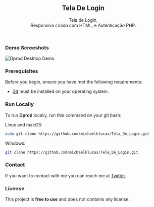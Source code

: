 <div align="center">
  
  <h2 align="center">Tela De Login</h2>

 Tela de Login, <br />Responsiva criada com HTML, e Autenticação PHP.

  <!--<a href="https://codewithsadee.github.io/dprod/"><strong>➥ Live Demo</strong></a>-->

</div>

<br />

### Demo Screeshots

![Dprod Desktop Demo](./readme-images/desktop.png "Desktop Demo")

### Prerequisites

Before you begin, ensure you have met the following requirements:

* [Git](https://git-scm.com/downloads "Download Git") must be installed on your operating system.

### Run Locally

To run **Dprod** locally, run this command on your git bash:

Linux and macOS:

```bash
sudo git clone https://github.com/michaelklucas/Tela_De_Login.git
```

Windows:

```bash
git clone https://github.com/michaelklucas/Tela_De_Login.git
```

### Contact

If you want to contact with me you can reach me at [Twitter](https://www.twitter.com/codewithsadee).

### License

This project is **free to use** and does not contains any license.
